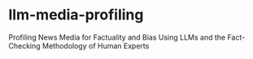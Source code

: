 # llm-media-profiling
Profiling News Media for Factuality and Bias Using LLMs and the Fact-Checking Methodology of Human Experts
